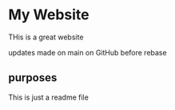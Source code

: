 # My Website

THis is a great website

updates made on main on GitHub before rebase


## purposes

This is just a readme file
